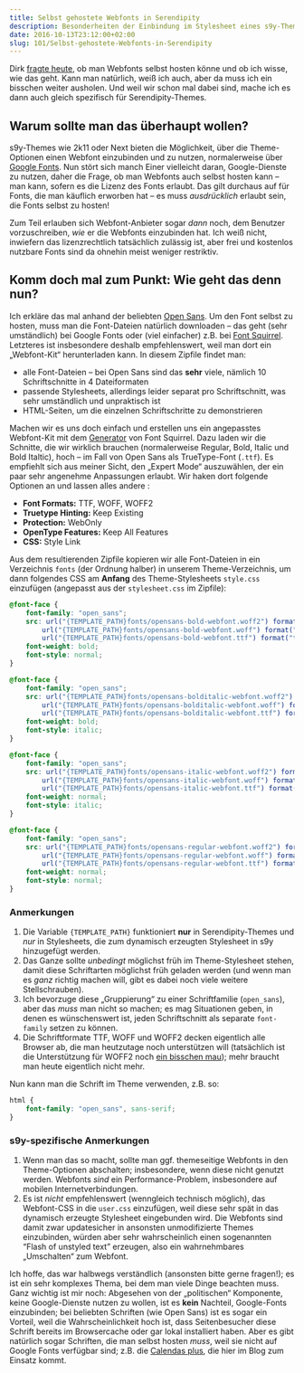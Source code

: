```yaml
---
title: Selbst gehostete Webfonts in Serendipity
description: Besonderheiten der Einbindung im Stylesheet eines s9y-Themes
date: 2016-10-13T23:12:00+02:00
slug: 101/Selbst-gehostete-Webfonts-in-Serendipity
---
```


Dirk [fragte heute](https://www.deimeke.net/dirk/blog/index.php?/archives/3735-Skeleton-....html#c20696), ob man Webfonts selbst hosten könne und ob ich wisse, wie das geht. Kann man natürlich, weiß ich auch, aber da muss ich ein bisschen weiter ausholen. Und weil wir schon mal dabei sind, mache ich es dann auch gleich spezifisch für Serendipity-Themes.

## Warum sollte man das überhaupt wollen?

s9y-Themes wie 2k11 oder Next bieten die Möglichkeit, über die Theme-Optionen einen Webfont einzubinden und zu nutzen, normalerweise über [Google Fonts](https://fonts.google.com). Nun stört sich manch Einer vielleicht daran, Google-Dienste zu nutzen, daher die Frage, ob man Webfonts auch selbst hosten kann – man kann, sofern es die Lizenz des Fonts erlaubt. Das gilt durchaus auf für Fonts, die man käuflich erworben hat – es muss _ausdrücklich_ erlaubt sein, die Fonts selbst zu hosten!

Zum Teil erlauben sich Webfont-Anbieter sogar _dann_ noch, dem Benutzer vorzuschreiben, _wie_ er die Webfonts einzubinden hat. Ich weiß nicht, inwiefern das lizenzrechtlich tatsächlich zulässig ist, aber frei und kostenlos nutzbare Fonts sind da ohnehin meist weniger restriktiv.

## Komm doch mal zum Punkt: Wie geht das denn nun?

Ich erkläre das mal anhand der beliebten [Open Sans](https://fonts.google.com/specimen/Open+Sans). Um den Font selbst zu hosten, muss man die Font-Dateien natürlich downloaden – das geht (sehr umständlich) bei Google Fonts oder (viel einfacher) z.B. bei [Font Squirrel](https://www.fontsquirrel.com/fonts/open-sans). Letzteres ist insbesondere deshalb empfehlenswert, weil man dort ein „Webfont-Kit“ herunterladen kann. In diesem Zipfile findet man:

-   alle Font-Dateien – bei Open Sans sind das **sehr** viele, nämlich 10 Schriftschnitte in 4 Dateiformaten
-   passende Stylesheets, allerdings leider separat pro Schriftschnitt, was sehr umständlich und unpraktisch ist
-   HTML-Seiten, um die einzelnen Schriftschritte zu demonstrieren

Machen wir es uns doch einfach und erstellen uns ein angepasstes Webfont-Kit mit dem [Generator](https://www.fontsquirrel.com/tools/webfont-generator) von Font Squirrel. Dazu laden wir die Schnitte, die wir wirklich brauchen (normalerweise Regular, Bold, Italic und Bold Italtic), hoch – im Fall von Open Sans als TrueType-Font (`.ttf`). Es empfiehlt sich aus meiner Sicht, den „Expert Mode“ auszuwählen, der ein paar sehr angenehme Anpassungen erlaubt. Wir haken dort folgende Optionen an und lassen alles andere :

-   **Font Formats:** TTF, WOFF, WOFF2
-   **Truetype Hinting:** Keep Existing
-   **Protection:** WebOnly
-   **OpenType Features:** Keep All Features
-   **CSS:** Style Link

Aus dem resultierenden Zipfile kopieren wir alle Font-Dateien in ein Verzeichnis `fonts` (der Ordnung halber) in unserem Theme-Verzeichnis, um dann folgendes CSS am **Anfang** des Theme-Stylesheets `style.css` einzufügen (angepasst aus der `stylesheet.css` im Zipfile):

```css
@font-face {
    font-family: "open_sans";
    src: url("{TEMPLATE_PATH}fonts/opensans-bold-webfont.woff2") format("woff2"),
        url("{TEMPLATE_PATH}fonts/opensans-bold-webfont.woff") format("woff"),
        url("{TEMPLATE_PATH}fonts/opensans-bold-webfont.ttf") format("truetype");
    font-weight: bold;
    font-style: normal;
}

@font-face {
    font-family: "open_sans";
    src: url("{TEMPLATE_PATH}fonts/opensans-bolditalic-webfont.woff2") format("woff2"),
        url("{TEMPLATE_PATH}fonts/opensans-bolditalic-webfont.woff") format("woff"),
        url("{TEMPLATE_PATH}fonts/opensans-bolditalic-webfont.ttf") format("truetype");
    font-weight: bold;
    font-style: italic;
}

@font-face {
    font-family: "open_sans";
    src: url("{TEMPLATE_PATH}fonts/opensans-italic-webfont.woff2") format("woff2"),
        url("{TEMPLATE_PATH}fonts/opensans-italic-webfont.woff") format("woff"),
        url("{TEMPLATE_PATH}fonts/opensans-italic-webfont.ttf") format("truetype");
    font-weight: normal;
    font-style: italic;
}

@font-face {
    font-family: "open_sans";
    src: url("{TEMPLATE_PATH}fonts/opensans-regular-webfont.woff2") format("woff2"),
        url("{TEMPLATE_PATH}fonts/opensans-regular-webfont.woff") format("woff"),
        url("{TEMPLATE_PATH}fonts/opensans-regular-webfont.ttf") format("truetype");
    font-weight: normal;
    font-style: normal;
}
```

### Anmerkungen

1.  Die Variable `{TEMPLATE_PATH}` funktioniert **nur** in Serendipity-Themes und _nur_ in Stylesheets, die zum dynamisch erzeugten Stylesheet in s9y hinzugefügt werden.
2.  Das Ganze sollte _unbedingt_ möglichst früh im Theme-Stylesheet stehen, damit diese Schriftarten möglichst früh geladen werden (und wenn man es _ganz_ richtig machen will, gibt es dabei noch viele weitere Stellschrauben).
3.  Ich bevorzuge diese „Gruppierung“ zu einer Schriftfamilie (`open_sans`), aber das _muss_ man nicht so machen; es mag Situationen geben, in denen es wünschenswert ist, jeden Schriftschnitt als separate `font-family` setzen zu können.
4.  Die Schriftformate TTF, WOFF und WOFF2 decken eigentlich alle Browser ab, die man heutzutage noch unterstützen will (tatsächlich ist die Unterstützung für WOFF2 noch [ein bisschen mau](http://caniuse.com/#feat=woff2)); mehr braucht man heute eigentlich nicht mehr.

Nun kann man die Schrift im Theme verwenden, z.B. so:

```css
html {
    font-family: "open_sans", sans-serif;
}
```

### s9y-spezifische Anmerkungen

1.  Wenn man das so macht, sollte man ggf. themeseitige Webfonts in den Theme-Optionen abschalten; insbesondere, wenn diese nicht genutzt werden. Webfonts _sind_ ein Performance-Problem, insbesondere auf mobilen Internetverbindungen.
2.  Es ist _nicht_ empfehlenswert (wenngleich technisch möglich), das Webfont-CSS in die `user.css` einzufügen, weil diese sehr spät in das dynamisch erzeugte Stylesheet eingebunden wird. Die Webfonts sind damit zwar updatesicher in ansonsten unmodifizierte Themes einzubinden, würden aber sehr wahrscheinlich einen sogenannten “Flash of unstyled text” erzeugen, also ein wahrnehmbares „Umschalten“ zum Webfont.

Ich hoffe, das war halbwegs verständlich (ansonsten bitte gerne fragen!); es ist ein sehr komplexes Thema, bei dem man viele Dinge beachten muss. Ganz wichtig ist mir noch: Abgesehen von der „politischen“ Komponente, keine Google-Dienste nutzen zu wollen, ist es **kein** Nachteil, Google-Fonts einzubinden; bei beliebten Schriften (wie Open Sans) ist es sogar ein Vorteil, weil die Wahrscheinlichkeit hoch ist, dass Seitenbesucher diese Schrift bereits im Browsercache oder gar lokal installiert haben. Aber es gibt natürlich sogar Schriften, die man selbst hosten _muss_, weil sie nicht auf Google Fonts verfügbar sind; z.B. die [Calendas plus](http://calendasplus.com), die hier im Blog zum Einsatz kommt.
